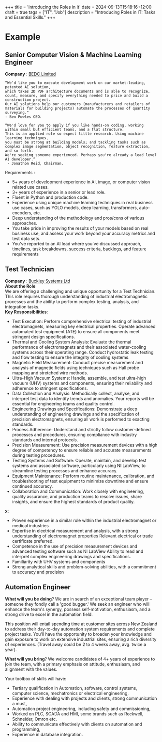 +++
title = 'Introducing the Roles in It'
date = 2024-09-13T15:18:16+12:00
draft = true
tags = ["IT", "Job"]
description = "Introducing Roles in IT: Tasks and Essential Skills."
+++


# Example

## Senior Computer Vision & Machine Learning Engineer
**Company** : [BEDC Limited](https://www.us.bedc.ai/)  
```
“We’d like you to execute development work on our market-leading, patented AI solution,   
which takes 2D PDF architecture documents and is able to recognize, count, measure, and specify everything needed to price and build a construction project.   
Our AI solutions help our customers (manufacturers and retailers of materials for building projects) automate the processes of quantity surveying."   
- Ben Powles CEO.  

“We'd love for you to apply if you like hands-on coding, working within small but efficient teams, and a flat structure.   
This is an applied role so expect little research. Using machine learning techniques,   
you must be strong at building models; and tackling tasks such as complex image segmentation, object recognition, feature extraction, and so forth.  
We're seeking someone experienced. Perhaps you're already a lead level AI developer.”  
 - Jonathon Reid, Chairman.  
```

Requirements :  
* 5+ years of development experience in AI, image, or computer vision related use cases.
* 3+ years of experience in a senior or lead role.
* Fluent in Python and production code.
* Experience using unique machine learning techniques in real business use cases, such as YOLO models, deep learning, transformers, auto-encoders, etc.
* Deep understanding of the methodology and pros/cons of various approaches.
* You take pride in improving the results of your models based on real business use, and assess your work beyond your accuracy metrics and test data sets.
* You've reported to an AI lead where you've discussed approach, timelines, task breakdowns, success criteria, backlogs, and feature requirements  
  

## Test Technician  
**Company** : [Buckley Systems Ltd](https://www.buckleysystems.com/)  
**About the Role**  
We are offering a challenging and unique opportunity for a Test Technician. This role requires thorough understanding of industrial electromagnetic processes and the ability to perform complex testing, analysis, and integration tasks.  
**Key Responsibilities**:  
* Test Execution: Perform comprehensive electrical testing of industrial electromagnets, measuring key electrical properties. Operate advanced automated test equipment (ATE) to ensure all components meet stringent design specifications.
* Thermal and Cooling System Analysis: Evaluate the thermal performance of electromagnets and their associated water-cooling systems across their operating range. Conduct hydrostatic leak testing and flow testing to ensure the integrity of cooling systems.
* Magnetic Field Measurement: Conduct precise measurement and analysis of magnetic fields using techniques such as Hall probe mapping and stretched wire methods. 
* Ultra-High Vacuum Systems: Handle, assemble, and test ultra-high vacuum (UHV) systems and components, ensuring their reliability and adherence to stringent specifications.
* Data Collection and Analysis: Methodically collect, analyse, and interpret test data to identify trends and anomalies. Your reports will be essential for engineering teams and quality control.
* Engineering Drawings and Specifications: Demonstrate a deep understanding of engineering drawings and the specification of precision electromagnets, ensuring all work is performed to exacting standards.
* Process Adherence: Understand and strictly follow customer-defined processes and procedures, ensuring compliance with industry standards and internal protocols.
* Precision Measurement: Use precision measurement devices with a high degree of competency to ensure reliable and accurate measurements during testing procedures.
* Testing Systems and Software: Operate, maintain, and develop test systems and associated software, particularly using NI LabView, to streamline testing processes and enhance accuracy.
* Equipment Maintenance: Perform routine maintenance, calibration, and troubleshooting of test equipment to minimize downtime and ensure continued accuracy.
* Collaboration and Communication: Work closely with engineering, quality assurance, and production teams to resolve issues, share insights, and ensure the highest standards of product quality.  

**x**:
* Proven experience in a similar role within the industrial electromagnet or medical industries
* Expertise in electrical measurement and analysis, with a strong understanding of electromagnet properties Relevant electrical or trade certificate preferred.  
* Competence in the use of precision measurement devices and advanced testing software such as NI LabView Ability to read and interpret complex engineering drawings and specifications.
* Familiarity with UHV systems and components
* Strong analytical skills and problem-solving abilities, with a commitment to accuracy and precision


## Automation Engineer  

**What will you be doing**?
We are in search of an exceptional team player – someone they fondly call a 'good bugger.' We seek an engineer who will enhance the team's synergy, possess self-motivation, enthusiasm, and a strong drive to excel in the automation field.  

This position will entail spending time at customer sites across New Zealand to address their day-to-day automation system requirements and complete project tasks.  You'll have the opportunity to broaden your knowledge and gain exposure to work on extensive industrial sites, ensuring a rich diversity of experiences. (Travel away could be 2 to 4 weeks away, avg. twice a year).  

**What will you bring**?
We welcome candidates of 4+ years of experience to join the team, with a primary emphasis on attitude, enthusiasm, and alignment with the values.   

Your toolbox of skills will have:  
* Tertiary qualification in Automation, software, control systems, computer science, mechatronics or electrical engineering, 
* Experience with dealing with projects and clients, strong communication a must, 
* Automation project engineering, including safety and commissioning, 
* Worked on PLC, SCADA and HMI, some brands such as Rockwell, Schneider, Omron etc. 
* Ability to communicate effectively with clients on automation and programming,
* Experience in database integration.